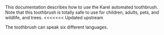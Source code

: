 

This documentation describes how to use the Karel automated
toothbrush.
Note that this toothbrush is totally safe to
use for children, adults, pets, and wildlife, and trees.
<<<<<<< Updated upstream


The toothbrush can speak six different languages.

